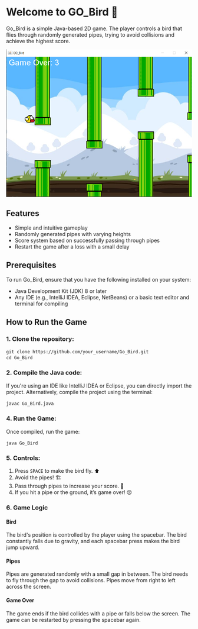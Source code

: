 # Welcome to GO_Bird 🐤

Go_Bird is a simple Java-based 2D game. The player controls a bird that flies through randomly generated pipes, trying to avoid collisions and achieve the highest score.




<div align="center">
   <img src="src/Go_Bird.png" alt="Go Bird Screenshot" width="600"/>
</div>




## Features
- Simple and intuitive gameplay
- Randomly generated pipes with varying heights
- Score system based on successfully passing through pipes
- Restart the game after a loss with a small delay

## Prerequisites
To run Go_Bird, ensure that you have the following installed on your system:
- Java Development Kit (JDK) 8 or later
- Any IDE (e.g., IntelliJ IDEA, Eclipse, NetBeans) or a basic text editor and terminal for compiling

## How to Run the Game

 ### 1. Clone the repository:
   ```
   git clone https://github.com/your_username/Go_Bird.git
   cd Go_Bird
   ```
### 2.  Compile the Java code:
   If you're using an IDE like IntelliJ IDEA or Eclipse, you can directly import the project. Alternatively, compile the project using the terminal:

   ```bash
   javac Go_Bird.java
   ```
### 4.  Run the Game:
   Once compiled, run the game:

   ```
   java Go_Bird
   ```
### 5.  Controls:

   1. Press `SPACE` to make the bird fly. ⬆️
   2. Avoid the pipes! 🏗️
   3. Pass through pipes to increase your score. 🔢
   4. If you hit a pipe or the ground, it’s game over! 😢
   


### 6.  Game Logic
   #### Bird
   The bird's position is controlled by the player using the spacebar. The bird constantly falls due to gravity, and each spacebar press makes the bird jump upward.

   #### Pipes
   Pipes are generated randomly with a small gap in between. The bird needs to fly through the gap to avoid collisions. Pipes move from right to left across the screen.

   #### Game Over
   The game ends if the bird collides with a pipe or falls below the screen. The game can be restarted by pressing the spacebar again.


